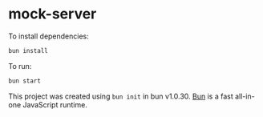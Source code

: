 # mock-server

To install dependencies:

```bash
bun install
```

To run:

```bash
bun start
```

This project was created using `bun init` in bun v1.0.30. [Bun](https://bun.sh) is a fast all-in-one JavaScript runtime.
